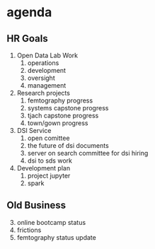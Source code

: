 # agenda

## HR Goals
  1. Open Data Lab Work
       1. operations
       2. development
       3. oversight
       4. management
  2. Research projects
       1. femtography progress
       2. systems capstone progress
       3. tjach capstone progress
       4. town/gown progress
  3. DSI Service
       1. open comittee
       2. the future of dsi documents
       3. server on search committee for dsi hiring
       4. dsi to sds work
  4. Development plan
       1. project jupyter
       2. spark
       
## Old Business
3. online bootcamp status
2. frictions
4. femtography status update
